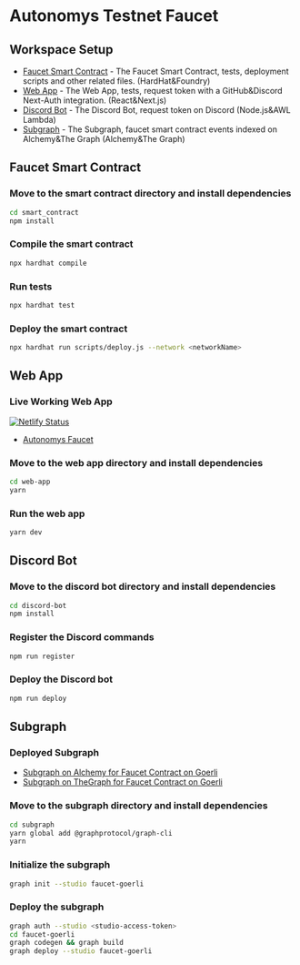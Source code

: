 # Autonomys Testnet Faucet

## Workspace Setup

- [Faucet Smart Contract](./smart_contract) - The Faucet Smart Contract, tests, deployment scripts and other related files. (HardHat&Foundry)
- [Web App](./web-app) - The Web App, tests, request token with a GitHub&Discord Next-Auth integration. (React&Next.js)
- [Discord Bot](./discord-bot) - The Discord Bot, request token on Discord (Node.js&AWL Lambda)
- [Subgraph](./subgraph) - The Subgraph, faucet smart contract events indexed on Alchemy&The Graph (Alchemy&The Graph)

## Faucet Smart Contract

### Move to the smart contract directory and install dependencies

```bash
cd smart_contract
npm install
```

### Compile the smart contract

```bash
npx hardhat compile
```

### Run tests

```bash
npx hardhat test
```

### Deploy the smart contract

```bash
npx hardhat run scripts/deploy.js --network <networkName>
```

## Web App

### Live Working Web App

[![Netlify Status](https://api.netlify.com/api/v1/badges/53c4ebc2-182b-4b31-820e-9e4fb006f574/deploy-status)](https://app.netlify.com/sites/subspacefaucet/deploys)

- [Autonomys Faucet](https://subspacefaucet.com/)

### Move to the web app directory and install dependencies

```bash
cd web-app
yarn
```

### Run the web app

```bash
yarn dev
```

## Discord Bot

### Move to the discord bot directory and install dependencies

```bash
cd discord-bot
npm install
```

### Register the Discord commands

```bash
npm run register
```

### Deploy the Discord bot

```bash
npm run deploy
```

## Subgraph

### Deployed Subgraph

- [Subgraph on Alchemy for Faucet Contract on Goerli](https://subgraphs.alchemy.com/subgraphs/2634)
- [Subgraph on TheGraph for Faucet Contract on Goerli](https://thegraph.com/studio/subgraph/faucet-goerli/)

### Move to the subgraph directory and install dependencies

```bash
cd subgraph
yarn global add @graphprotocol/graph-cli
yarn
```

### Initialize the subgraph

```bash
graph init --studio faucet-goerli
```

### Deploy the subgraph

```bash
graph auth --studio <studio-access-token>
cd faucet-goerli
graph codegen && graph build
graph deploy --studio faucet-goerli
```
